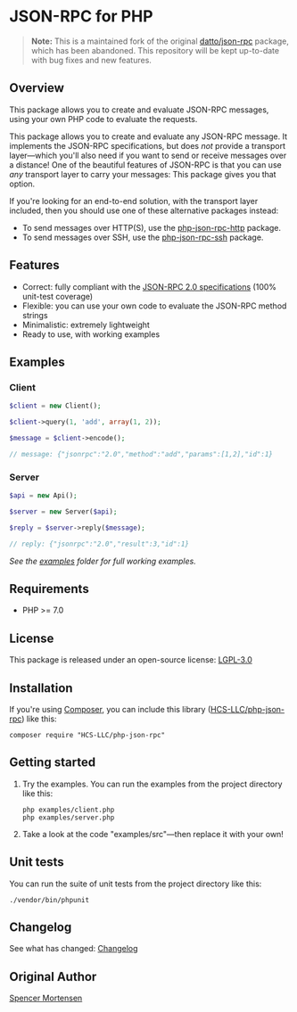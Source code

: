 # JSON-RPC for PHP

> **Note:** This is a maintained fork of the original [datto/json-rpc](https://github.com/datto/php-json-rpc) package, which has been abandoned. This repository will be kept up-to-date with bug fixes and new features.

## Overview

This package allows you to create and evaluate JSON-RPC messages, using your own
PHP code to evaluate the requests.

This package allows you to create and evaluate any JSON-RPC message. It
implements the JSON-RPC specifications, but does *not* provide a transport
layer—which you'll also need if you want to send or receive messages over a
distance! One of the beautiful features of JSON-RPC is that you can use *any*
transport layer to carry your messages: This package gives you that option.

If you're looking for an end-to-end solution, with the transport layer included,
then you should use one of these alternative packages instead:

  * To send messages over HTTP(S), use the
    [php-json-rpc-http](https://github.com/HCS-LLC/php-json-rpc-http) package.
  * To send messages over SSH, use the
    [php-json-rpc-ssh](https://github.com/HCS-LLC/php-json-rpc-ssh) package.

## Features

  * Correct: fully compliant with the [JSON-RPC 2.0 specifications](http://www.jsonrpc.org/specification) (100% unit-test coverage)
  * Flexible: you can use your own code to evaluate the JSON-RPC method strings
  * Minimalistic: extremely lightweight
  * Ready to use, with working examples

## Examples

### Client

```php
$client = new Client();

$client->query(1, 'add', array(1, 2));

$message = $client->encode();

// message: {"jsonrpc":"2.0","method":"add","params":[1,2],"id":1}
```

### Server

```php
$api = new Api();

$server = new Server($api);

$reply = $server->reply($message);

// reply: {"jsonrpc":"2.0","result":3,"id":1}
```

*See the [examples](https://github.com/HCS-LLC/php-json-rpc/tree/master/examples) folder for full working examples.*

## Requirements

  * PHP \>= 7.0

## License

This package is released under an open-source license: [LGPL-3.0](https://www.gnu.org/licenses/lgpl-3.0.html)

## Installation

If you're using [Composer](https://getcomposer.org/), you can include this library
([HCS-LLC/php-json-rpc](https://packagist.org/packages/HCS-LLC/php-json-rpc)) like this:

```
composer require "HCS-LLC/php-json-rpc"
```

## Getting started

1.  Try the examples. You can run the examples from the project directory like this:

    ```
    php examples/client.php
    php examples/server.php
    ```

2.  Take a look at the code "examples/src"—then replace it with your own!

## Unit tests

You can run the suite of unit tests from the project directory like this:

```
./vendor/bin/phpunit
```

## Changelog

See what has changed:
[Changelog](https://github.com/HCS-LLC/php-json-rpc/blob/master/CHANGELOG.md)

## Original Author

[Spencer Mortensen](http://spencermortensen.com/contact/)